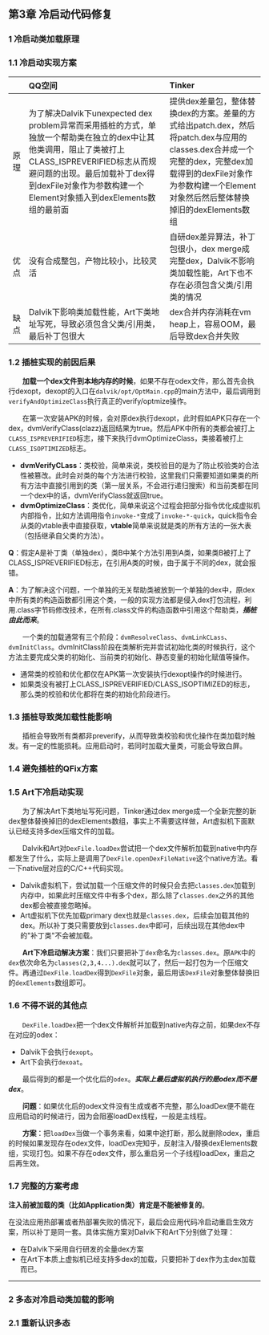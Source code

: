 ## 第3章 冷启动代码修复

### 1 冷启动类加载原理

### 1.1 冷启动实现方案

|      | QQ空间                                                       | Tinker                                                       |
| :--: | :----------------------------------------------------------- | :----------------------------------------------------------- |
| 原理 | 为了解决Dalvik下unexpected dex problem异常而采用插桩的方式，单独放一个帮助类在独立的dex中让其他类调用，阻止了类被打上CLASS_ISPREVERIFIED标志从而规避问题的出现。最后加载补丁dex得到dexFile对象作为参数构建一个Element对象插入到dexElements数组的最前面 | 提供dex差量包，整体替换dex的方案。差量的方式给出patch.dex，然后将patch.dex与应用的classes.dex合并成一个完整的dex，完整dex加载得到的dexFile对象作为参数构建一个Element对象然后然后整体替换掉旧的dexElements数组 |
| 优点 | 没有合成整包，产物比较小，比较灵活                           | 自研dex差异算法，补丁包很小，dex merge成完整dex，Dalvik不影响类加载性能，Art下也不存在必须包含父类/引用类的情况 |
| 缺点 | Dalvik下影响类加载性能，Art下类地址写死，导致必须包含父类/引用类，最后补丁包很大 | dex合并内存消耗在vm heap上，容易OOM，最后导致dex合并失败     |

### 1.2 插桩实现的前因后果

　　**加载一个dex文件到本地内存的时候**，如果不存在odex文件，那么首先会执行dexopt，dexopt的入口在`dalvik/opt/OptMain.cpp`的main方法中，最后调用到`verifyAndOptimizeClass`执行真正的verify/optmize操作。

　　在第一次安装APK的时候，会对原dex执行dexopt，此时假如APK只存在一个dex，dvmVerifyClass(clazz)返回结果为true。然后APK中所有的类都会被打上`CLASS_ISPREVERIFIED`标志，接下来执行dvmOptimizeClass，类接着被打上`CLASS_ISOPTIMIZED`标志。

* **dvmVerifyCLass**：类校验，简单来说，类校验目的是为了防止校验类的合法性被篡改。此时会对类的每个方法进行校验，这里我们只需要知道如果类的所有方法中直接引用到的类（第一层关系，不会进行递归搜索）和当前类都在同一个dex中的话，dvmVerifyClass就返回true。
* **dvmOptimizeClass**：类优化，简单来说这个过程会把部分指令优化成虚拟机内部指令，比如方法调用指令`invoke-*`变成了`invoke-*-quick`，quick指令会从类的vtable表中直接获取，**vtable**简单来说就是类的所有方法的一张大表（包括继承自父类的方法）。

**Q**：假定A是补丁类（单独dex），类B中某个方法引用到A类，如果类B被打上了CLASS_ISPREVERIFIED标志，在引用A类的时候，由于属于不同的dex，就会报错。

**A**：为了解决这个问题，一个单独的无关帮助类被放到一个单独的dex中，原dex中所有类的构造函数都引用这个类，一般的实现方法都是侵入dex打包流程，利用.class字节码修改技术，在所有.class文件的构造函数中引用这个帮助类，***插桩由此而来***。

　　一个类的加载通常有三个阶段：`dvmResolveClass`、`dvmLinkCLass`、`dvmInitClass`。dvmInitClass阶段在类解析完并尝试初始化类的时候执行，这个方法主要完成父类的初始化、当前类的初始化、静态变量的初始化赋值等操作。

* 通常类的校验和优化都仅在APK第一次安装执行dexopt操作的时候进行。
* 如果类没有被打上CLASS_ISPREVERIFIED/CLASS_ISOPTIMIZED的标志，那么类的校验和优化都将在类的初始化阶段进行。

### 1.3 插桩导致类加载性能影响

　　插桩会导致所有类都非preverify，从而导致类校验和优化操作在类加载时触发。有一定的性能损耗。应用启动时，若同时加载大量类，可能会导致白屏。

### 1.4 避免插桩的QFix方案

### 1.5 Art下冷启动实现

　　为了解决Art下类地址写死问题，Tinker通过dex merge成一个全新完整的新dex整体替换掉旧的dexElements数组，事实上不需要这样做，Art虚拟机下面默认已经支持多dex压缩文件的加载。

　　Dalvik和Art对`DexFile.loadDex`尝试把一个dex文件解析加载到native中内存都发生了什么，实际上是调用了`DexFile.openDexFileNative`这个native方法。看一下native层对应的C/C++代码实现。

* Dalvik虚拟机下，尝试加载一个压缩文件的时候只会去把`classes.dex`加载到内存中，如果此时压缩文件中有多个dex，那么除了`classes.dex`之外的其他dex都会被直接忽略掉。
* Art虚拟机下优先加载primary dex也就是`classes.dex`，后续会加载其他的dex。所以补丁类只需要放到`classes.dex`中即可，后续出现在其他dex中的"补丁类"不会被加载。

　　**Art下冷启动解决方案**：我们只要把补丁`dex`命名为`classes.dex`。原`APK`中的`dex`依次命名为`classes(2,3,4...).dex`就可以了，然后一起打包为一个压缩文件。再通过`DexFile.loadDex`得到`DexFile`对象，最后用该`DexFile`对象整体替换旧的`dexElements`数组即可。

### 1.6 不得不说的其他点

　　`DexFile.loadDex`把一个dex文件解析并加载到native内存之前，如果dex不存在对应的odex：

* Dalvik下会执行`dexopt`。
* Art下会执行`dexoat`。

　　最后得到的都是一个优化后的`odex`。***实际上最后虚拟机执行的是odex而不是dex***。

　　**问题**：如果优化后的odex文件没有生成或者不完整，那么loadDex便不能在应用启动的时候进行，因为会阻塞loadDex线程，一般是主线程。

　　**方案**：把`loadDex`当做一个事务来看，如果中途打断，那么就删除odex，重启的时候如果发现存在odex文件，loadDex完知乎，反射注入/替换dexElements数组，实现打包。如果不存在odex文件，那么重启另一个子线程loadDex，重启之后再生效。

### 1.7 完整的方案考虑

**注入前被加载的类（比如Application类）肯定是不能被修复的**。

在没法应用热部署或者热部署失败的情况下，最后会应用代码冷启动重启生效方案，所以补丁是同一套。具体实施方案对Dalvik下和Art下分别做了处理：

* 在Dalvik下采用自行研发的全量dex方案
* 在Art下本质上虚拟机已经支持多dex的加载，只要把补丁dex作为主dex加载而已。

***

### 2 多态对冷启动类加载的影响

### 2.1 重新认识多态

